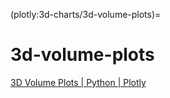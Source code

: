 (plotly:3d-charts/3d-volume-plots)=
# 3d-volume-plots

[3D Volume Plots | Python | Plotly](https://plotly.com/python/3d-volume-plots/)